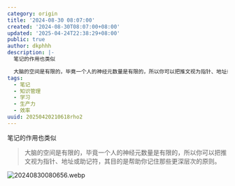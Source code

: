 ```yaml
---
category: origin
title: '2024-08-30 08:07:00'
created: '2024-08-30T08:07:00+08:00'
updated: '2025-04-24T22:38:29+08:00'
public: true
author: dkphhh
description: |-
  笔记的作用也类似

  大脑的空间是有限的，毕竟一个人的神经元数量是有限的，所以你可以把推文视为指针、地址或助记符……
tags:
  - 笔记
  - 知识管理
  - 学习
  - 生产力
  - 效率
uuid: 20250420210618rho2
---
```


笔记的作用也类似

> 大脑的空间是有限的，毕竟一个人的神经元数量是有限的，所以你可以把推文视为指针、地址或助记符，其目的是帮助你记住那些更深层次的原则。

![20240830080656.webp](https://img.dkphhh.me/20240830080656.webp)
